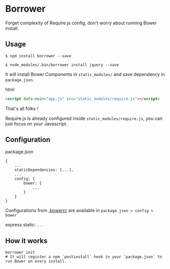 
Borrower
========

Forget complexity of Require.js config, don't worry about running Bower install.


Usage
-----

```shell
$ npm install borrower --save

$ node_modules/.bin/borrower install jquery --save
```

It will install Bower Components in `static_modules/` and save dependency in `package.json`.

html

```html
<script data-main="app.js" src="static_modules/require.js"></script>
```

That's all folks !

Require.js is already configured inside `static_modules/require.js`, you can just focus on your Javascript.


Configuration
-------------

package.json
```
{
    ...
    staticDependencies: [...],
    ...
    config: {
        bower: {
            ...
        }
    }
}
```

Configurations from [.bowerrc](http://bower.io/docs/config/) are available in `package.json > config > bower`

express static: `...`


How it works
------------

```shell
borrower init
# It will register a npm `postinstall` hook in your `package.json` to run Bower on every install.
```


